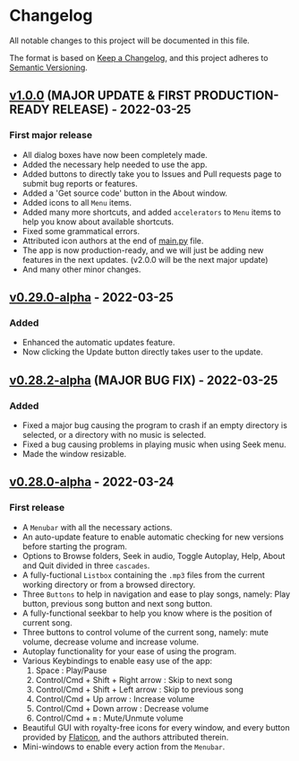 # Changelog

All notable changes to this project will be documented in this file.

The format is based on [Keep a Changelog](https://keepachangelog.com/en/1.0.0/),
and this project adheres to [Semantic Versioning](https://semver.org/spec/v2.0.0.html).

## [v1.0.0] (MAJOR UPDATE & FIRST PRODUCTION-READY RELEASE) - 2022-03-25

### First major release

- All dialog boxes have now been completely made.
- Added the necessary help needed to use the app.
- Added buttons to directly take you to Issues and Pull requests page to submit bug reports or features.
- Added a 'Get source code' button in the About window.
- Added icons to all `Menu` items.
- Added many more shortcuts, and added `accelerators` to `Menu` items to help you know about available shortcuts.
- Fixed some grammatical errors.
- Attributed icon authors at the end of [main.py](https://github.com/warrior-guys/musical-memory/blob/main/main.py) file.
- The app is now production-ready, and we will just be adding new features in the next updates. (v2.0.0 will be the next major update)
- And many other minor changes.

## [v0.29.0-alpha] - 2022-03-25

### Added

- Enhanced the automatic updates feature.
- Now clicking the Update button directly takes user to the update.

## [v0.28.2-alpha] (MAJOR BUG FIX) - 2022-03-25

### Added

- Fixed a major bug causing the program to crash if an empty directory is selected, or a directory with no music is selected.
- Fixed a bug causing problems in playing music when using Seek menu.
- Made the window resizable.

## [v0.28.0-alpha] - 2022-03-24

### First release

- A  `Menubar` with all the necessary actions.
- An auto-update feature to enable automatic checking for new versions before starting the program.
- Options to Browse folders, Seek in audio, Toggle Autoplay, Help, About and Quit divided in three `cascades`.
- A fully-fuctional `Listbox` containing the `.mp3` files from the current working directory or from a browsed directory.
- Three `Buttons` to help in navigation and ease to play songs, namely: Play button, previous song button and next song button.
- A fully-functional seekbar to help you know where is the position of current song.
- Three buttons to control volume of the current song, namely: mute volume, decrease volume and increase volume.
- Autoplay functionality for your ease of using the program.
- Various Keybindings to enable easy use of the app:
  1. Space : Play/Pause
  2. Control/Cmd + Shift + Right arrow : Skip to next song
  3. Control/Cmd + Shift + Left arrow : Skip to previous song
  4. Control/Cmd + Up arrow : Increase volume
  5. Control/Cmd + Down arrow : Decrease volume
  6. Control/Cmd + `m` : Mute/Unmute volume
- Beautiful GUI with royalty-free icons for every window, and every button provided by [Flaticon](https://www.flaticon.com), and the authors attributed therein.
- Mini-windows to enable every action from the `Menubar`.

[v1.0.0]: https://github.com/warrior-guys/musical-memory/releases/tag/v1.0.0
[v0.29.0-alpha]: https://github.com/warrior-guys/musical-memory/releases/tag/v0.29.0-alpha
[v0.28.2-alpha]: https://github.com/warrior-guys/musical-memory/releases/tag/v0.28.2-alpha
[v0.28.0-alpha]: https://github.com/warrior-guys/musical-memory/releases/tag/v0.28.0-alpha
